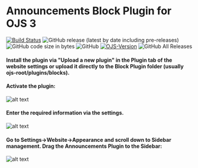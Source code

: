 # Announcements Block Plugin for OJS 3

[![Build Status](https://travis-ci.org/RBoelter/announcementsBlock.svg?branch=master)](https://travis-ci.org/RBoelter/announcementsBlock)
![GitHub release (latest by date including pre-releases)](https://img.shields.io/github/v/release/RBoelter/announcementsBlock?include_prereleases&label=latest%20release)
![GitHub code size in bytes](https://img.shields.io/github/languages/code-size/RBoelter/announcementsBlock)
![GitHub](https://img.shields.io/github/license/RBoelter/announcementsBlock)
[![OJS-Version](https://img.shields.io/badge/pkp--ojs-3.2.1-brightgreen)](https://github.com/pkp/ojs/tree/stable-3_2_1)
![GitHub All Releases](https://img.shields.io/github/downloads/RBoelter/announcementsBlock/total)

#### Install the plugin via "Upload a new plugin" in the Plugin tab of the website settings or upload it directly to the Block Plugin folder (usually ojs-root/plugins/blocks).

#### Activate the plugin:
![alt text](https://user-images.githubusercontent.com/7657717/59510188-5f429500-8eb3-11e9-91b5-8de734e96746.png)


#### Enter the required information via the settings.
![alt text](https://user-images.githubusercontent.com/7657717/59510190-5f429500-8eb3-11e9-95fe-dd085826c41f.png)


#### Go to Settings->Website->Appearance and scroll down to Sidebar management. Drag the Announcements Plugin to the Sidebar:
![alt text](https://user-images.githubusercontent.com/7657717/59510191-5f429500-8eb3-11e9-8767-e0f297d51e05.png)
